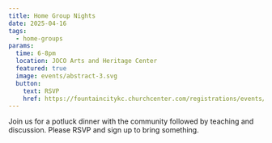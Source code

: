 ```yaml
---
title: Home Group Nights
date: 2025-04-16
tags:
  - home-groups
params:
  time: 6-8pm
  location: JOCO Arts and Heritage Center
  featured: true
  image: events/abstract-3.svg
  button:
    text: RSVP
    href: https://fountaincitykc.churchcenter.com/registrations/events/2655294
---
```


Join us for a potluck dinner with the community followed by teaching and discussion. Please RSVP and sign up to bring something.
